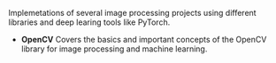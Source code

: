 Implemetations of several image processing projects using different libraries and deep learing tools like PyTorch.

- **OpenCV**
  Covers the basics and important concepts of the OpenCV library for image processing and machine learning.
  
